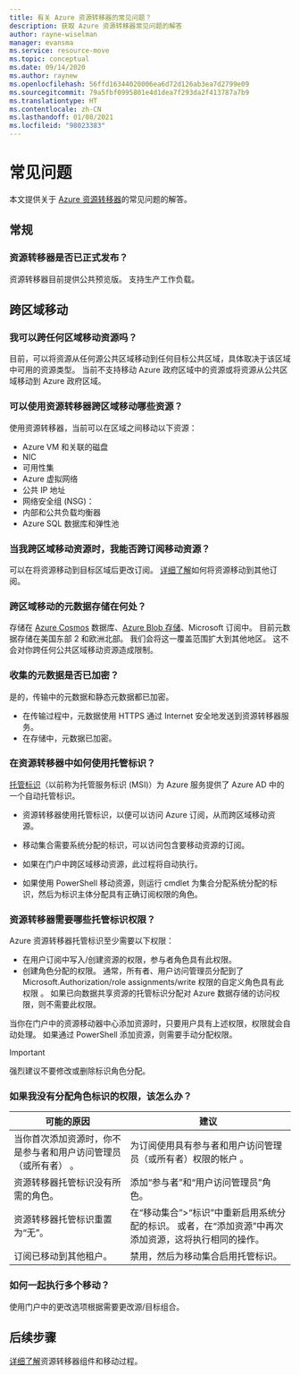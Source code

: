 ```yaml
---
title: 有关 Azure 资源转移器的常见问题？
description: 获取 Azure 资源转移器常见问题的解答
author: rayne-wiselman
manager: evansma
ms.service: resource-move
ms.topic: conceptual
ms.date: 09/14/2020
ms.author: raynew
ms.openlocfilehash: 56ffd16344020006ea6d72d126ab3ea7d2799e09
ms.sourcegitcommit: 79a5fbf0995801e4d1dea7f293da2f413787a7b9
ms.translationtype: HT
ms.contentlocale: zh-CN
ms.lasthandoff: 01/08/2021
ms.locfileid: "98023383"
---
```

# <a name="common-questions"></a>常见问题

本文提供关于 [Azure 资源转移器](overview.md)的常见问题的解答。

## <a name="general"></a>常规

### <a name="is-resource-mover-generally-available"></a>资源转移器是否已正式发布？

资源转移器目前提供公共预览版。 支持生产工作负载。



## <a name="moving-across-regions"></a>跨区域移动

### <a name="can-i-move-resources-across-any-regions"></a>我可以跨任何区域移动资源吗？

<!--Attention here, specially customized for Mooncake-->
目前，可以将资源从任何源公共区域移动到任何目标公共区域，具体取决于该区域中可用的资源类型。
当前不支持移动 Azure 政府区域中的资源或将资源从公共区域移动到 Azure 政府区域。
<!--End here-->

### <a name="what-resources-can-i-move-across-regions-using-resource-mover"></a>可以使用资源转移器跨区域移动哪些资源？

使用资源转移器，当前可以在区域之间移动以下资源：

- Azure VM 和关联的磁盘
- NIC
- 可用性集 
- Azure 虚拟网络 
- 公共 IP 地址
- 网络安全组 (NSG)：
- 内部和公共负载均衡器 
- Azure SQL 数据库和弹性池


### <a name="can-i-move-resources-across-subscriptions-when-i-move-them-across-regions"></a>当我跨区域移动资源时，我能否跨订阅移动资源？

可以在将资源移动到目标区域后更改订阅。 [详细了解](../azure-resource-manager/management/move-resource-group-and-subscription.md)如何将资源移动到其他订阅。 

### <a name="where-is-the-metadata-for-moving-across-regions-stored"></a>跨区域移动的元数据存储在何处？

存储在 [Azure Cosmos](../cosmos-db/database-encryption-at-rest.md) 数据库、[Azure Blob 存储](../storage/common/storage-service-encryption.md)、Microsoft 订阅中。 目前元数据存储在美国东部 2 和欧洲北部。 我们会将这一覆盖范围扩大到其他地区。 这不会对你跨任何公共区域移动资源造成限制。
<!--Attention here-->

### <a name="is-the-collected-metadata-encrypted"></a>收集的元数据是否已加密？

是的，传输中的元数据和静态元数据都已加密。
- 在传输过程中，元数据使用 HTTPS 通过 Internet 安全地发送到资源转移器服务。
- 在存储中，元数据已加密。

### <a name="how-is-managed-identity-used-in-resource-mover"></a>在资源转移器中如何使用托管标识？

[托管标识](../active-directory/managed-identities-azure-resources/overview.md)（以前称为托管服务标识 (MSI)）为 Azure 服务提供了 Azure AD 中的一个自动托管标识。
- 资源转移器使用托管标识，以便可以访问 Azure 订阅，从而跨区域移动资源。
- 移动集合需要系统分配的标识，可以访问包含要移动资源的订阅。

- 如果在门户中跨区域移动资源，此过程将自动执行。
- 如果使用 PowerShell 移动资源，则运行 cmdlet 为集合分配系统分配的标识，然后为标识主体分配具有正确订阅权限的角色。 

### <a name="what-managed-identity-permissions-does-resource-mover-need"></a>资源转移器需要哪些托管标识权限？

Azure 资源转移器托管标识至少需要以下权限： 

- 在用户订阅中写入/创建资源的权限，参与者角色具有此权限。 
- 创建角色分配的权限。 通常，所有者、用户访问管理员分配到了 Microsoft.Authorization/role assignments/write 权限的自定义角色具有此权限  。 如果已向数据共享资源的托管标识分配对 Azure 数据存储的访问权限，则不需要此权限。 
 
当你在门户中的资源移动器中心添加资源时，只要用户具有上述权限，权限就会自动处理。 如果通过 PowerShell 添加资源，则需要手动分配权限。

> [!IMPORTANT]
> 强烈建议不要修改或删除标识角色分配。 

### <a name="what-should-i-do-if-i-dont-have-permissions-to-assign-role-identity"></a>如果我没有分配角色标识的权限，该怎么办？

可能的原因  | **建议**
--- | ---
当你首次添加资源时，你不是参与者和用户访问管理员（或所有者）  。 | 为订阅使用具有参与者和用户访问管理员（或所有者）权限的帐户  。
资源转移器托管标识没有所需的角色。 | 添加“参与者”和“用户访问管理员”角色。
资源转移器托管标识重置为“无”。 | 在“移动集合”>“标识”中重新启用系统分配的标识。 或者，在“添加资源”中再次添加资源，这将执行相同的操作。  
订阅已移动到其他租户。 | 禁用，然后为移动集合启用托管标识。

### <a name="how-can-i-do-multiple-moves-together"></a>如何一起执行多个移动？

使用门户中的更改选项根据需要更改源/目标组合。

## <a name="next-steps"></a>后续步骤

[详细了解](about-move-process.md)资源转移器组件和移动过程。
